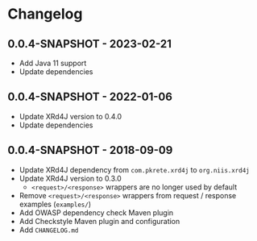 # Changelog

## 0.0.4-SNAPSHOT - 2023-02-21
- Add Java 11 support
- Update dependencies

## 0.0.4-SNAPSHOT - 2022-01-06
- Update XRd4J version to 0.4.0
- Update dependencies

## 0.0.4-SNAPSHOT - 2018-09-09
- Update XRd4J dependency from `com.pkrete.xrd4j` to `org.niis.xrd4j`
- Update XRd4J version to 0.3.0
  - `<request>/<response>` wrappers are no longer used by default
- Remove `<request>/<response>` wrappers from request / response examples (`examples/`)
- Add OWASP dependency check Maven plugin
- Add Checkstyle Maven plugin and configuration
- Add `CHANGELOG.md`